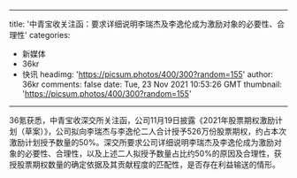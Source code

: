 
---
title: '中青宝收关注函：要求详细说明李瑞杰及李逸伦成为激励对象的必要性、合理性'
categories: 
 - 新媒体
 - 36kr
 - 快讯
headimg: 'https://picsum.photos/400/300?random=155'
author: 36kr
comments: false
date: Tue, 23 Nov 2021 10:53:26 GMT
thumbnail: 'https://picsum.photos/400/300?random=155'
---

<div>   
36氪获悉，中青宝收深交所关注函，公司11月19日披露《2021年股票期权激励计划（草案）》，公司拟向李瑞杰与李逸伦二人合计授予526万份股票期权，约占本次激励计划授予数量的50%。深交所要求公司详细说明李瑞杰及李逸伦成为激励对象的必要性、合理性，以及上述二人拟授予数量占比约50%的原因及合理性，获授股票期权数量的确定依据及其贡献程度的匹配性，是否存在利益输送的情形。  
</div>
            